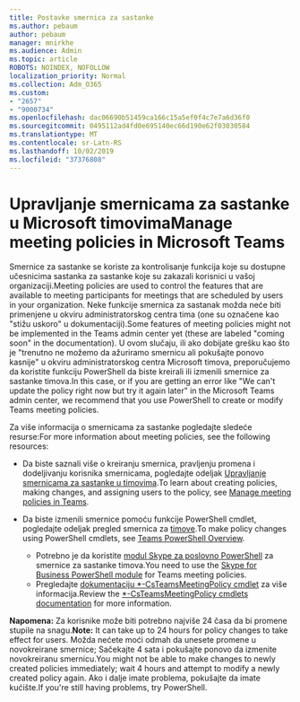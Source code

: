 ```yaml
---
title: Postavke smernica za sastanke
ms.author: pebaum
author: pebaum
manager: mnirkhe
ms.audience: Admin
ms.topic: article
ROBOTS: NOINDEX, NOFOLLOW
localization_priority: Normal
ms.collection: Adm_O365
ms.custom:
- "2657"
- "9000734"
ms.openlocfilehash: dac06690b51459ca166c15a5ef0f4c7e7a6d36f0
ms.sourcegitcommit: 0495112ad4fd0e695140ec66d190e62f03030584
ms.translationtype: MT
ms.contentlocale: sr-Latn-RS
ms.lasthandoff: 10/02/2019
ms.locfileid: "37376808"
---
```

# <a name="manage-meeting-policies-in-microsoft-teams"></a><span data-ttu-id="bb116-102">Upravljanje smernicama za sastanke u Microsoft timovima</span><span class="sxs-lookup"><span data-stu-id="bb116-102">Manage meeting policies in Microsoft Teams</span></span>

<span data-ttu-id="bb116-103">Smernice za sastanke se koriste za kontrolisanje funkcija koje su dostupne učesnicima sastanka za sastanke koje su zakazali korisnici u vašoj organizaciji.</span><span class="sxs-lookup"><span data-stu-id="bb116-103">Meeting policies are used to control the features that are available to meeting participants for meetings that are scheduled by users in your organization.</span></span> <span data-ttu-id="bb116-104">Neke funkcije smernica za sastanak možda neće biti primenjene u okviru administratorskog centra tima (one su označene kao "stižu uskoro" u dokumentaciji).</span><span class="sxs-lookup"><span data-stu-id="bb116-104">Some features of meeting policies might not be implemented in the Teams admin center yet (these are labeled "coming soon" in the documentation).</span></span> <span data-ttu-id="bb116-105">U ovom slučaju, ili ako dobijate grešku kao što je "trenutno ne možemo da ažuriramo smernicu ali pokušajte ponovo kasnije" u okviru administratorskog centra Microsoft timova, preporučujemo da koristite funkciju PowerShell da biste kreirali ili izmenili smernice za sastanke timova.</span><span class="sxs-lookup"><span data-stu-id="bb116-105">In this case, or if you are getting an error like "We can't update the policy right now but try it again later" in the Microsoft Teams admin center, we recommend that you use PowerShell to create or modify Teams meeting policies.</span></span> 

<span data-ttu-id="bb116-106">Za više informacija o smernicama za sastanke pogledajte sledeće resurse:</span><span class="sxs-lookup"><span data-stu-id="bb116-106">For more information about meeting policies, see the following resources:</span></span>

- <span data-ttu-id="bb116-107">Da biste saznali više o kreiranju smernica, pravljenju promena i dodeljivanju korisnika smernicama, pogledajte odeljak [Upravljanje smernicama za sastanke u timovima](https://docs.microsoft.com/en-us/microsoftteams/meeting-policies-in-teams).</span><span class="sxs-lookup"><span data-stu-id="bb116-107">To learn about creating policies, making changes, and assigning users to the policy, see [Manage meeting policies in Teams](https://docs.microsoft.com/en-us/microsoftteams/meeting-policies-in-teams).</span></span>

- <span data-ttu-id="bb116-108">Da biste izmenili smernice pomoću funkcije PowerShell cmdlet, pogledajte odeljak pregled smernica za [timove](https://docs.microsoft.com/microsoftteams/teams-powershell-overview).</span><span class="sxs-lookup"><span data-stu-id="bb116-108">To make policy changes using PowerShell cmdlets, see [Teams PowerShell Overview](https://docs.microsoft.com/microsoftteams/teams-powershell-overview).</span></span> 
    - <span data-ttu-id="bb116-109">Potrebno je da koristite [modul Skype za poslovno PowerShell](https://www.microsoft.com/download/details.aspx?id=39366) za smernice za sastanke timova.</span><span class="sxs-lookup"><span data-stu-id="bb116-109">You need to use the [Skype for Business PowerShell module](https://www.microsoft.com/download/details.aspx?id=39366) for Teams meeting policies.</span></span> 
    - <span data-ttu-id="bb116-110">Pregledajte [dokumentaciju \*-CsTeamsMeetingPolicy cmdlet](https://docs.microsoft.com/search/?search=CsTeamsMeetingPolicy&view=skype-ps) za više informacija.</span><span class="sxs-lookup"><span data-stu-id="bb116-110">Review the [\*-CsTeamsMeetingPolicy cmdlets documentation](https://docs.microsoft.com/search/?search=CsTeamsMeetingPolicy&view=skype-ps) for more information.</span></span>

<span data-ttu-id="bb116-111">**Napomena:** Za korisnike može biti potrebno najviše 24 časa da bi promene stupile na snagu.</span><span class="sxs-lookup"><span data-stu-id="bb116-111">**Note:** It can take up to 24 hours for policy changes to take effect for users.</span></span> <span data-ttu-id="bb116-112">Možda nećete moći odmah da unesete promene u novokreirane smernice; Sačekajte 4 sata i pokušajte ponovo da izmenite novokreiranu smernicu.</span><span class="sxs-lookup"><span data-stu-id="bb116-112">You might not be able to make changes to newly created policies immediately; wait 4 hours and attempt to modify a newly created policy again.</span></span> <span data-ttu-id="bb116-113">Ako i dalje imate problema, pokušajte da imate kućište.</span><span class="sxs-lookup"><span data-stu-id="bb116-113">If you're still having problems, try PowerShell.</span></span>  